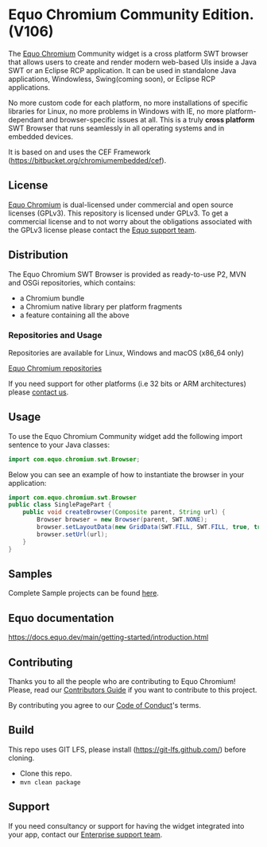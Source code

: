 # Equo Chromium Community Edition. (**V106**)

The [Equo Chromium](https://www.equo.dev/chromium) Community widget is a cross platform SWT browser that allows users to create and render modern web-based UIs inside a Java SWT or an Eclipse RCP application. It can be used in standalone Java applications, Windowless, Swing(coming soon), or Eclipse RCP applications.

No more custom code for each platform, no more installations of specific libraries for Linux, no more problems in Windows with IE, no more platform-dependant and browser-specific issues at all. This is a truly **cross platform** SWT Browser that runs seamlessly in all operating systems and in embedded devices.

It is based on and uses the CEF Framework (https://bitbucket.org/chromiumembedded/cef).

## License

[Equo Chromium](https://www.equo.dev/chromium) is dual-licensed under commercial and open source licenses (GPLv3). This repository is licensed under GPLv3. To get a commercial license and to not worry about the obligations associated with the GPLv3 license please contact the [Equo support team](https://www.equo.dev/request-a-demo).

## Distribution

The Equo Chromium SWT Browser is provided as ready-to-use P2, MVN and OSGi repositories, which contains:

- a Chromium bundle
- a Chromium native library per platform fragments
- a feature containing all the above

### Repositories and Usage

Repositories are available for Linux, Windows and macOS (x86_64 only)

[Equo Chromium repositories](https://dl.equo.dev/chromium-swt-ce/trial/mvn/index.html)

If you need support for other platforms (i.e 32 bits or ARM architectures) please [contact us](https://www.equo.dev/request-a-demo).


## Usage

To use the Equo Chromium Community widget add the following import sentence to your Java classes:


```java
import com.equo.chromium.swt.Browser;
```

Below you can see an example of how to instantiate the browser in your application:

```java
import com.equo.chromium.swt.Browser
public class SinglePagePart {
	public void createBrowser(Composite parent, String url) {
		Browser browser = new Browser(parent, SWT.NONE);
		browser.setLayoutData(new GridData(SWT.FILL, SWT.FILL, true, true));
		browser.setUrl(url);
	}
}
```

## Samples

Complete Sample projects can be found [here](https://github.com/equoplatform/chromium-samples).

## Equo documentation

https://docs.equo.dev/main/getting-started/introduction.html

## Contributing

Thanks you to all the people who are contributing to Equo Chromium! Please, read our [Contributors Guide](docs/CONTRIBUTING.md) if you want to contribute to this project.

By contributing you agree to our [Code of Conduct](docs/CODE_OF_CONDUCT.md)'s terms.

## Build

This repo uses GIT LFS, please install (https://git-lfs.github.com/) before cloning.

- Clone this repo.
- `mvn clean package`

## Support

If you need consultancy or support for having the widget integrated into your app, contact our [Enterprise support team](mailto:support@equo.dev).
